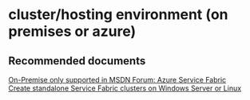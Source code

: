 <properties
	pageTitle="cluster/hosting environment (on premises or azure)"
	description="cluster/hosting environment (on premises or azure)"
	service="microsoft.servicefabric"
	resource="clusters"
	authors="aashu"
	displayOrder=""
	selfHelpType="generic"
	supportTopicIds="32449689"
	resourceTags=""
	productPesIds="15842"
	cloudEnvironments="public"
/>

# cluster/hosting environment (on premises or azure)

## **Recommended documents**
[On-Premise only supported in MSDN Forum: Azure Service Fabric](https://social.msdn.microsoft.com/Forums/azure/en-US/home?forum=AzureServiceFabric)<br>
[Create standalone Service Fabric clusters on Windows Server or Linux](https://azure.microsoft.com/documentation/articles/service-fabric-deploy-anywhere/)
